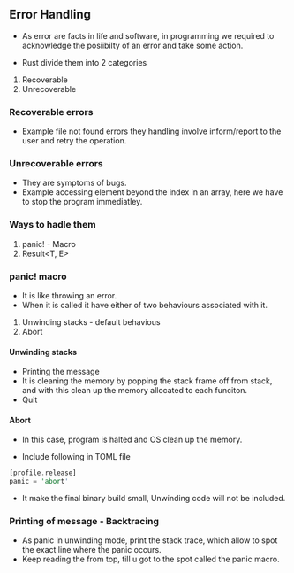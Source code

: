## Error Handling

- As error are facts in life and software, in programming we required to acknowledge the posiibilty of an error and take some action.

- Rust divide them into 2 categories

1. Recoverable
2. Unrecoverable

### Recoverable errors

- Example file not found errors they handling involve inform/report to the user and retry the operation.

### Unrecoverable errors

- They are symptoms of bugs.
- Example accessing element beyond the index in an array, here we have to stop the program immediatley.

### Ways to hadle them

1. panic! - Macro
2. Result<T, E>

### **panic!** macro

- It is like throwing an error.
- When it is called it have either of two behaviours associated with it.

1. Unwinding stacks - default behavious
2. Abort

#### Unwinding stacks

- Printing the message
- It is cleaning the memory by popping the stack frame off from stack, and with this clean up the memory allocated to each funciton.
- Quit

#### Abort

- In this case, program is halted and OS clean up the memory.

- Include following in TOML file

```rust
[profile.release]
panic = 'abort'
```

- It make the final binary build small, Unwinding code will not be included.

### Printing of message - Backtracing

- As panic in unwinding mode, print the stack trace, which allow to spot the exact line where the panic occurs.
- Keep reading the from top, till u got to the spot called the panic macro.
